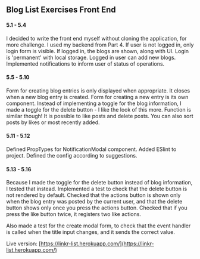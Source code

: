 ## Blog List Exercises Front End

#### 5.1 - 5.4

I decided to write the front end myself without cloning the application, for more challenge. I used my backend from Part 4. If user is not logged in, only login form is visible. If logged in, the blogs are shown, along with UI. Login is 'permanent' with local storage. Logged in user can add new blogs. Implemented notifications to inform user of status of operations.

#### 5.5 - 5.10

Form for creating blog entries is only displayed when appropriate. It closes when a new blog entry is created. Form for creating a new entry is its own component. Instead of implementing a toggle for the blog information, I made a toggle for the delete button - I like the look of this more. Function is similar though! It is possible to like posts and delete posts. You can also sort posts by likes or most recently added.

#### 5.11 - 5.12

Defined PropTypes for NotificationModal component. Added ESlint to project. Defined the config according to suggestions.

#### 5.13 - 5.16

Because I made the toggle for the delete button instead of blog information, I tested that instead. Implemented a test to check that the delete button is not rendered by default. Checked that the actions button is shown only when the blog entry was posted by the current user, and that the delete button shows only once you press the actions button. Checked that if you press the like button twice, it registers two like actions.

Also made a test for the create modal form, to check that the event handler is called when the title input changes, and it sends the correct value.

Live version: [https://linkr-list.herokuapp.com/](https://linkr-list.herokuapp.com/)
